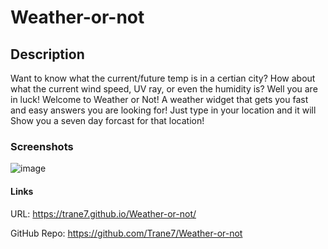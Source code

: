 # Weather-or-not


## Description
Want to know what the current/future temp is in a certian city? How about what the current wind speed, UV ray, or even the humidity is? Well you are in luck! Welcome to Weather or Not! A weather widget that gets you fast and easy answers you are looking for! Just type in your location and it will Show you a seven day forcast for that location! 



### Screenshots
![image](https://user-images.githubusercontent.com/89409597/148484273-b5917b0d-72b4-43b6-86ce-ab824829e9e3.png)




#### Links
URL: https://trane7.github.io/Weather-or-not/

GitHub Repo: https://github.com/Trane7/Weather-or-not